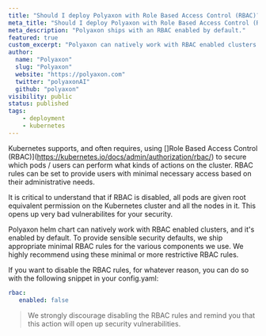 ```yaml
---
title: "Should I deploy Polyaxon with Role Based Access Control (RBAC)?"
meta_title: "Should I deploy Polyaxon with Role Based Access Control (RBAC)? - FAQ"
meta_description: "Polyaxon ships with an RBAC enabled by default."
featured: true
custom_excerpt: "Polyaxon can natively work with RBAC enabled clusters and ships with an RBAC enabled by default."
author:
  name: "Polyaxon"
  slug: "Polyaxon"
  website: "https://polyaxon.com"
  twitter: "polyaxonAI"
  github: "polyaxon"
visibility: public
status: published
tags:
    - deployment
    - kubernetes
---
```


Kubernetes supports, and often requires, using []Role Based Access Control (RBAC)](https://kubernetes.io/docs/admin/authorization/rbac/) 
to secure which pods / users can perform what kinds of actions on the cluster. 
RBAC rules can be set to provide users with minimal necessary access based on their administrative needs.

It is critical to understand that if RBAC is disabled, 
all pods are given root equivalent permission on the Kubernetes cluster and all the nodes in it. 
This opens up very bad vulnerabilites for your security.

Polyaxon helm chart can natively work with RBAC enabled clusters, and it's enabled by default. 
To provide sensible security defaults, we ship appropriate minimal RBAC rules for the various components we use. 
We highly recommend using these minimal or more restrictive RBAC rules.

If you want to disable the RBAC rules, for whatever reason, you can do so with the following snippet in your config.yaml:

```yaml
rbac:
   enabled: false
```

> We strongly discourage disabling the RBAC rules and remind you that this action will open up security vulnerabilities. 

